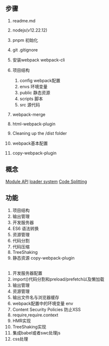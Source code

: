 ## 步骤
1. readme.md
2. nodejs(v12.22.12)
3. pnpm 初始化
4. git .gitignore
5. 安装webpack webpack-cli
6. 项目结构
   1. config                 webpack配置
   2. envs                   环境变量
   3. public                 静态资源
   4. scripts                脚本
   5. src                    源代码

7. webpack-merge
8. html-webpack-plugin
9. Cleaning up the /dist folder
10. webpack基本配置
11. copy-webpack-plugin



## 概念
[Module API](https://webpack.js.org/api/module-methods/)
[loader system](https://webpack.js.org/concepts/loaders/)
[Code Splitting](https://webpack.js.org/guides/code-splitting/)

## 功能
1. 项目结构
2. 输出管理
3. 开发服务器
4. ES6 语法转换
5. 资源管理
6. 代码分割
7. 代码压缩
8. TreeShaking
9. 静态资源 copy-webpack-plugin

## 
1. 开发服务器配置
2. import()代码分割和preload/prefetch以及懒加载
3. 输出管理
4. 资源管理
5. 输出文件名与浏览器缓存
6. webpack配置中的环境变量 env 
7. Content Security Policies 防止XSS
8. require,require.context
9. HMR实现
10. TreeShaking实现
11. 集成babel或者swc处理js
12. css处理